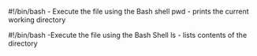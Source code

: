 #!/bin/bash - Execute the file using the Bash shell
pwd - prints the current working directory

#!/bin/bash -Execute the file using the Bash Shell
ls - lists contents of the directory

